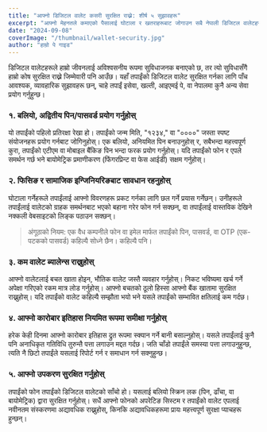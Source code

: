 ```yaml
---
title: "आफ्नो डिजिटल वालेट कसरी सुरक्षित राख्ने: शीर्ष ५ सुझावहरू"
excerpt: "आफ्नो मेहनतले कमाएको पैसालाई घोटाला र खतराहरूबाट जोगाउन सबै नेपाली डिजिटल वालेटहरूमा लागू हुने व्यावहारिक सल्लाह।"
date: "2024-09-08"
coverImage: "/thumbnail/wallet-security.jpg"
author: "हाम्रो पे गाइड"
---
```


डिजिटल वालेटहरूले हाम्रो जीवनलाई अविश्वसनीय रूपमा सुविधाजनक बनाएको छ, तर त्यो सुविधासँगै हाम्रो कोष सुरक्षित राख्ने जिम्मेवारी पनि आउँछ। यहाँ तपाईंको डिजिटल वालेट सुरक्षित गर्नका लागि पाँच आवश्यक, व्यावहारिक सुझावहरू छन्, चाहे तपाईं इसेवा, खल्ती, आइएमई पे, वा नेपालमा कुनै अन्य सेवा प्रयोग गर्नुहुन्छ।

### १. बलियो, अद्वितीय पिन/पासवर्ड प्रयोग गर्नुहोस्

यो तपाईंको पहिलो प्रतिरक्षा रेखा हो। तपाईंको जन्म मिति, "१२३४," वा "००००" जस्ता स्पष्ट संयोजनहरू प्रयोग गर्नबाट जोगिनुहोस्। एक बलियो, अनियमित पिन बनाउनुहोस् र, सबैभन्दा महत्त्वपूर्ण कुरा, तपाईंको एटीएम वा मोबाइल बैंकिङ पिन भन्दा फरक प्रयोग गर्नुहोस्। यदि तपाईंको फोन र एपले समर्थन गर्छ भने बायोमेट्रिक प्रमाणीकरण (फिंगरप्रिन्ट वा फेस आईडी) सक्षम गर्नुहोस्।

### २. फिसिङ र सामाजिक इन्जिनियरिङबाट सावधान रहनुहोस्

घोटाला गर्नेहरूले तपाईंलाई आफ्नो विवरणहरू प्रकट गर्नका लागि छल गर्ने प्रयास गर्नेछन्। उनीहरूले तपाईंलाई वालेटको ग्राहक समर्थनबाट भएको बहाना गरेर फोन गर्न सक्छन्, वा तपाईंलाई वास्तविक देखिने नक्कली वेबसाइटको लिङ्क पठाउन सक्छन्।

> अंगूठाको नियम: एक वैध कम्पनीले फोन वा इमेल मार्फत तपाईंको पिन, पासवर्ड, वा OTP (एक-पटकको पासवर्ड) कहिल्यै सोध्ने छैन। कहिल्यै पनि।

### ३. कम वालेट ब्यालेन्स राख्नुहोस्

आफ्नो वालेटलाई बचत खाता होइन, भौतिक वालेट जस्तै व्यवहार गर्नुहोस्। निकट भविष्यमा खर्च गर्ने अपेक्षा गरिएको रकम मात्र लोड गर्नुहोस्। आफ्नो बचतको ठूलो हिस्सा आफ्नो बैंक खातामा सुरक्षित राख्नुहोस्। यदि तपाईंको वालेट कहिल्यै सम्झौता भयो भने यसले तपाईंको सम्भावित क्षतिलाई कम गर्दछ।

### ४. आफ्नो कारोबार इतिहास नियमित रूपमा समीक्षा गर्नुहोस्

हरेक केही दिनमा आफ्नो कारोबार इतिहास द्रुत रूपमा स्क्यान गर्ने बानी बसाल्नुहोस्। यसले तपाईंलाई कुनै पनि अनाधिकृत गतिविधि तुरुन्तै पत्ता लगाउन मद्दत गर्दछ। जति चाँडो तपाईंले समस्या पत्ता लगाउनुहुन्छ, त्यति नै छिटो तपाईंले यसलाई रिपोर्ट गर्न र समाधान गर्न सक्नुहुन्छ।

### ५. आफ्नो उपकरण सुरक्षित गर्नुहोस्

तपाईंको फोन तपाईंको डिजिटल वालेटको साँचो हो। यसलाई बलियो स्क्रिन लक (पिन, ढाँचा, वा बायोमेट्रिक) द्वारा सुरक्षित गर्नुहोस्। सधैं आफ्नो फोनको अपरेटिङ सिस्टम र तपाईंको वालेट एपलाई नवीनतम संस्करणमा अद्यावधिक राख्नुहोस्, किनकि अद्यावधिकहरूमा प्रायः महत्त्वपूर्ण सुरक्षा प्याचहरू हुन्छन्।
